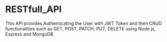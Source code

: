 # RESTfull_API
This API provides Authenticating the User with JWT Token and then CRUD functionalities such as GET, POST, PATCH, PUT, DELETE using Node js, Express and MongoDB
